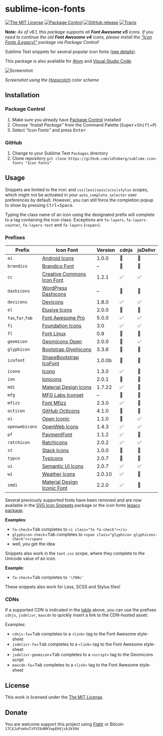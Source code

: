 # sublime-icon-fonts

[![The MIT License](https://img.shields.io/badge/license-MIT-orange.svg?style=flat-square)](http://opensource.org/licenses/MIT)
[![Package Control](https://packagecontrol.herokuapp.com/downloads/Icon%20Fonts.svg?style=flat-square)](https://packagecontrol.io/packages/Icon%20Fonts)
[![GitHub release](https://img.shields.io/github/release/idleberg/sublime-icon-fonts.svg?style=flat-square)](https://github.com/idleberg/sublime-icon-fonts/releases)
[![Travis](https://img.shields.io/travis/idleberg/sublime-icon-fonts.svg?style=flat-square)](https://travis-ci.org/idleberg/sublime-icon-fonts)

**Note:** *As of v6.1, this package supports all __Font Awesome v5__ icons. If you need to continue the old __Font Awesome v4__ icons, please install the [“Icon Fonts (Legacy)”](https://packagecontrol.io/packages/Icon%20Fonts%20%28Legacy%29) package via Package Control!*

Sublime Text snippets for several popular icon fonts ([see details](https://github.com/idleberg/sublime-icon-fonts#prefixes)).

This package is also available for [Atom](https://github.com/idleberg/atom-icon-fonts) and [Visual Studio Code](https://github.com/idleberg/vscode-icon-fonts).

![Screenshot](https://raw.github.com/idleberg/sublime-icon-fonts/master/screenshot.gif)

*Screenshot using the [Hopscotch](https://github.com/idleberg/Hopscotch) color scheme*

## Installation

### Package Control

1. Make sure you already have [Package Control](https://packagecontrol.io/) installed
2. Choose *“Install Package”* from the Command Palette (<kbd>Super</kbd>+<kbd>Shift</kbd>+<kbd>P</kbd>)
3. Select *“Icon Fonts”* and press <kbd>Enter</kbd>

### GitHub

1. Change to your Sublime Text `Packages` directory
2. Clone repository `git clone https://github.com/idleberg/sublime-icon-fonts "Icon Fonts"`

## Usage

Snippets are limited to the `html` and `css|less|sass|scss|stylus` scopes, which might not be activated in your `auto_complete_selector` user preferences by default. However, you can still force the completion popup to show by pressing <kbd>Ctrl</kbd>+<kbd>Space</kbd>.

Typing the class name of an icon using the designated prefix will complete to a tag containing the icon class. Exceptions are `fa-layers`, `fa-layers-counter`, `fa-layers-text` and `fa-layers` (`<span>`).

### Prefixes

Prefix            | Icon Font                           | Version | cdnjs | jsDelivr
------------------|-------------------------------------|---------|-------|---------
`ai`              | [Android Icons][ai]                 | 1.0.0   | 🚫    | 🚫
`brandico`        | [Brandico Font][brandico]           | –       | 🚫    | 🚫
`cc`              | [Creative Commons Icon Font][cc]    | 1.2.1   | ✅    | ✅
`dashicons`       | [WordPress Dashicons][dashicons]    | –       | 🚫    | 🚫
`devicons`        | [Devicons][devicons]                | 1.8.0   | ✅    | ✅
`el`              | [Elusive Icons][el]                 | 2.0.0   | 🚫    | 🚫
`fas`,`far`,`fab` | [Font Awesome Pro][fa]              | 5.0.0   | ✅    | ✅
`fi`              | [Foundation Icons][fi]              | 3.0     | ✅    | ✅
`fl`              | [Font Linux][fl]                    | 0.9     | 🚫    | 🚫
`geomicon`        | [Geomicons Open][geomicon]          | 2.0.0   | 🚫    | ✅
`glyphicon`       | [Bootstrap Glyphicons][glyphicon]   | 3.3.6   | 🚫    | 🚫
`icofont`         | [ShapeBootstrap IcoFont][icofont]   | 1.0.0b  | 🚫    | 🚫
`icono`           | [Icono][icono]                      | 1.3.0   | ✅    | 🚫
`ion`             | [Ionicons][ion]                     | 2.0.1   | 🚫    | 🚫
`mdi`             | [Material Design Icons][mdi]        | 1.7.22  | ✅    | 🚫
`mfg`             | [MFG Labs Iconset][mfg]             | –       | 🚫    | 🚫
`mfizz`           | [Font Mfizz][mfizz]                 | 2.3.0   | ✅    | 🚫
`octicon`         | [GitHub Octicons][octicon]          | 4.1.0   | 🚫    | 🚫
`oi`              | [Open Iconic][oi]                   | 1.1.0   | 🚫    | ✅
`openwebicons`    | [OpenWeb Icons][openwebicons]       | 1.4.3   | ✅    | ✅
`pf`              | [PaymentFont][pf]                   | 1.1.2   | ✅    | 🚫
`ratchicon`       | [Ratchicons][ratchicon]             | 2.0.2   | ✅    | ✅
`st`              | [Stack Icons][st]                   | 1.0.0   | 🚫    | 🚫
`typcn`           | [Typicons][typcn]                   | 2.0.7   | 🚫    | 🚫
`ui`              | [Semantic UI Icons][ui]             | 2.0.7   | ✅    | ✅
`wi`              | [Weather Icons][wi]                 | 2.0.10  | ✅    | 🚫
`zmdi`            | [Material Design Iconic Font][zmdi] | 2.2.0   | ✅    | 🚫

Several previously supported fonts have been removed and are now available in the [SVG Icon Snippets](https://github.com/idleberg/sublime-svg-icons) package or the icon fonts [legacy package](https://github.com/idleberg/sublime-icon-fonts-legacy).

**Examples**:

* `fa-check`+<kbd>Tab</kbd> completes to `<i class="fa fa-check"></i>`
* `glyphicon-check`+<kbd>Tab</kbd> completes to `<span class="glyphicon glyphicons-check"></span>`
* well, you get the idea

Snippets also work in the `text.css` scope, where they complete to the Unicode value of an icon.

**Example**:

* `fa-check`+<kbd>Tab</kbd> completes to `'\f00c'`

These snippets also work for Less, SCSS and Stylus files!

### CDNs

If a supported CDN is indicated in the [table](#prefixes) above, you can use the prefixes `cdnjs`, `jsdelivr`, `maxcdn` to quickly insert a link to the CDN-hosted asset:

Examples:

* `cdnjs-fa`+<kbd>Tab</kbd> completes to a `<link>` tag to the Font Awesome style-sheet
* `jsdelivr-fa`+<kbd>Tab</kbd> completes to a `<link>` tag to the Font Awesome style-sheet
* `jsdelivr-geomicon`+<kbd>Tab</kbd> completes to a `<script>` tag to the Geomicons script
* `maxcdn-fa`+<kbd>Tab</kbd> completes to a `<link>` tag to the Font Awesome style-sheet

## License

This work is licensed under the [The MIT License](LICENSE).

## Donate

You are welcome support this project using [Flattr](https://flattr.com/submit/auto?user_id=idleberg&url=https://github.com/idleberg/sublime-icon-fonts) or Bitcoin `17CXJuPsmhuTzFV2k4RKYwpEHVjskJktRd`

[ai]: http://www.androidicons.com
[brandico]: https://github.com/fontello/brandico.font
[cc]: https://github.com/cc-icons/cc-icons
[dashicons]: https://github.com/WordPress/dashicons
[devicons]: https://github.com/vorillaz/devicons
[el]: https://github.com/reduxframework/Elusive-Icons
[fa]: https://github.com/FortAwesome/Font-Awesome
[fi]: http://zurb.com/playground/foundation-icons
[fl]: https://github.com/Lukas-W/font-linux
[geomicon]: https://github.com/jxnblk/geomicons-open
[glyphicon]: https://getbootstrap.com/components/#glyphicons
[icofont]: http://icofont.com/
[icono]: https://github.com/saeedalipoor/icono
[ion]: https://github.com/driftyco/ionicons
[line]: http://www.elegantthemes.com/blog/resources/how-to-use-and-embed-an-icon-font-on-your-website
[mdi]: https://github.com/Templarian/MaterialDesign-Webfont
[mfg]: https://github.com/MfgLabs/mfglabs-iconset
[mfizz]: https://github.com/fizzed/font-mfizz
[octicon]: https://github.com/primer/octicons/tree/v4.1.0
[oi]: https://github.com/iconic/open-iconic
[openwebicons]: https://github.com/pfefferle/openwebicons
[pf]: https://github.com/vendocrat/PaymentFont
[ratchicon]: http://goratchet.com/components/#ratchicons
[st]: https://github.com/parkerbennett/stackicons
[typcn]: https://github.com/stephenhutchings/typicons.font
[ui]: http://semantic-ui.com/elements/icon.html
[wi]: https://github.com/erikflowers/weather-icons
[zmdi]: https://github.com/zavoloklom/material-design-iconic-font
